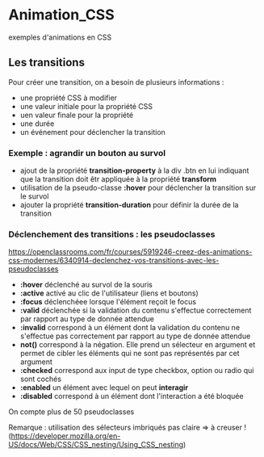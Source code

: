 # Animation_CSS
exemples d'animations en CSS


## Les transitions
Pour créer une transition, on a besoin de plusieurs informations :
- une propriété CSS à modifier
- une valeur initiale pour la propriété  CSS
- uen valeur finale pour la propriété
- une durée
- un événement pour déclencher la transition

### Exemple : agrandir un bouton au survol
- ajout de la propriété **transition-property** à la div .btn en lui indiquant que la transition doit êtr appliquée à la propriété **transform**
- utilisation de la pseudo-classe **:hover** pour déclencher la transition sur le survol
- ajouter la propriété **transition-duration** pour définir la durée de la transition

### Déclenchement des transitions : les pseudoclasses
https://openclassrooms.com/fr/courses/5919246-creez-des-animations-css-modernes/6340914-declenchez-vos-transitions-avec-les-pseudoclasses
- **:hover** déclenché au survol de la souris
- **:active** activé au clic de l'utilisateur (liens et boutons)
- **:focus** déclenchéee lorsque l'élément reçoit le focus
- **:valid** déclenchée si la validation du contenu s'effectue correctement par rapport au type de donnée attendue
- **:invalid** correspond à un élément dont la validation du contenu ne s'effectue pas correctement par rapport au type de donnée attendue
- **not()** correspond à la négation. Elle prend un sélecteur en argument et permet de cibler les éléments qui ne sont pas représentés par cet argument
- **:checked** correspond aux input de type checkbox, option ou radio qui sont cochés
- **:enabled** un élément avec lequel on peut **interagir**
- **:disabled** correspond à un élément dont l'interaction a été bloquée

On compte plus de 50 pseudoclasses

Remarque : utilisation des sélecteurs imbriqués pas claire => à creuser ! (https://developer.mozilla.org/en-US/docs/Web/CSS/CSS_nesting/Using_CSS_nesting)
